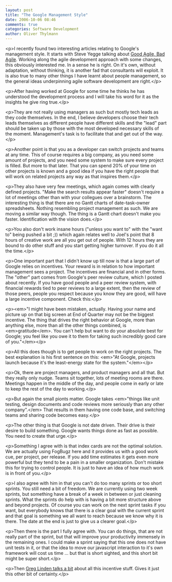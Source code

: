 ```yaml
---
layout: post
title: "The Google Management Style"
date: 2006-10-06 08:46
comments: true
categories: Software Development
author: Oliver Thylmann
---
```










&lt;p&gt;I recently found two interesting articles relating to Google's management style. It starts with Steve Yegge talking about [Good Agile, Bad Agile](http://steve-yegge.blogspot.com/2006/09/good-agile-bad-agile_27.html). Working along the agile development approach with some changes, this obviously interested me. In a sense he is right. On it's own, without adaptation, without thinking, it is another fad that consultants will exploit. It is also true to many other things I have learnt about people management, so the general ideas underpinning agile software development are right.&lt;/p&gt;

&lt;p&gt;After having worked at Google for some time he thinks he has understood the development process and I will take his word for it as the insights he give ring true.&lt;/p&gt;

&lt;p&gt;They are not really using managers as such but mostly tech leads as they code themselves. In the end, I believe developers choose their tech leads themselves as different people have different skills and the &quot;lead&quot; part should be taken up by those with the most developed necessary skills of the moment. Management's task is to facilitate that and get out of the way.&lt;/p&gt;

&lt;p&gt;Another point is that you as a developer can switch projects and teams at any time. This of course requires a big company, as you need some amount of projects, and you need some system to make sure every project is filled. But more to that later. That you can spend 20% of your time on other projects is known and a good idea if you have the right people that will work on related projects any way as that inspires them.&lt;/p&gt;

&lt;p&gt;They also have very few meetings, which again comes with clearly defined projects. &quot;Make the search results appear faster&quot; doesn't require a lot of meetings other than with your collegues over a brainstorm.
The interesting thing is that there are no Gantt charts of date-task-owner spreadsheets. Nothing resembling project management as such. We are moving a similar way though. The thing is a Gantt chart doesn't make you faster. Identification with the vision does.&lt;/p&gt;

&lt;p&gt;You also don't work insane hours (&quot;unless you want to&quot; with the &quot;want to&quot; being pushed a bit ;)) which again relates well to Joel's point that 8 hours of creative work are all you get out of people. With 12 hours they are bound to do other stuff and you start getting higher turnover. If you do it all the time.&lt;/p&gt;

&lt;p&gt;One important part that I didn't know up till now is that a large part of Google relies on incentives. Your reward is in relation to how important management sees a project. The incentives are financial and in other forms. The &quot;other&quot; part comes from Google's peer review culture, which I posted about recently. If you have good people and a peer review system, with financial rewards tied to peer reviews to a large extent, then the review of those peers, people you respect because you know they are good, will have a large incentive component. Check this:&lt;/p&gt;

&lt;p&gt;&lt;em&gt;&quot;I might have been mistaken, actually. Having your name and picture up on that big screen at End of Quarter may not be the biggest incentive. The thing that drives the right behavior at Google, more than anything else, more than all the other things combined, is &lt;em&gt;gratitude&lt;/em&gt;. You can't help but want to do your absolute best for Google; you feel like you owe it to them for taking such incredibly good care of you.&quot;&lt;/em&gt;&lt;/p&gt;

&lt;p&gt;All this does though is to get people to work on the right projects. The best explanation is his first sentence on this:
&lt;em&gt;&quot;At Google, projects launch because it's the least-energy state for the system.&quot;&lt;/em&gt;&lt;/p&gt;

&lt;p&gt;Ok, there are project managers, and product managers and all that. But they really only nudge. Teams sit together, lots of meeting rooms are there. Meetings happen in the middle of the day, and people come in early or late to keep the rest of the day to working.&lt;/p&gt;

&lt;p&gt;But again the small pionts matter. Google takes &lt;em&gt;&quot;things like unit testing, design documents and code reviews more seriously than any other company&quot;.&lt;/em&gt; That results in them having one code base, and switching teams and sharing code becomes easy.&lt;/p&gt;

&lt;p&gt;The other thing is that Google is not date driven. Their drive is their desire to build something. Google wants things done as fast as possible. You need to create that urge.&lt;/p&gt;

&lt;p&gt;Something I agree with is that index cards are not the optimal solution. We are actually using FogBugz here and it provides us with a good work cue, per project, per release. If you add time estimates it gets even more powerful but they tend to be a pain in a smaller organization. Don't mistake this for trying to control people. It is just to have an idea of how much work is in front of you.&lt;/p&gt;

&lt;p&gt;I also agree with him in that you can't do too many sprints or too short sprints. You still need a bit of freedom. We are currently using two week sprints, but something have a break of a week in between or just cleaning sprints. What the sprints do help with is having a bit more structure above and beyond projects. Of course you can work on the next sprint tasks if you want, but everybody knows that there is a clear goal with the current sprint and that goal is something we all want to reach because we know why it is there. The date at the end is just to give us a clearer goal.&lt;/p&gt;

&lt;p&gt;Then there is the part I fully agree with. You can do things, that are not really part of the sprint, but that will improve your productivity immensely in the remaining ones. I could make a sprint saying that this one does not have unit tests in it, or that the idea to move our javascript interaction to it's own framework will cost us time ... but that is short sighted, and this short bit might be super short.&lt;/p&gt;

&lt;p&gt;Then [Greg Linden talks a bit](http://glinden.blogspot.com/2006/09/management-and-incentives-at-google.html) about all this incentive stuff. Gives it just this other bit of certainty.&lt;/p&gt;


